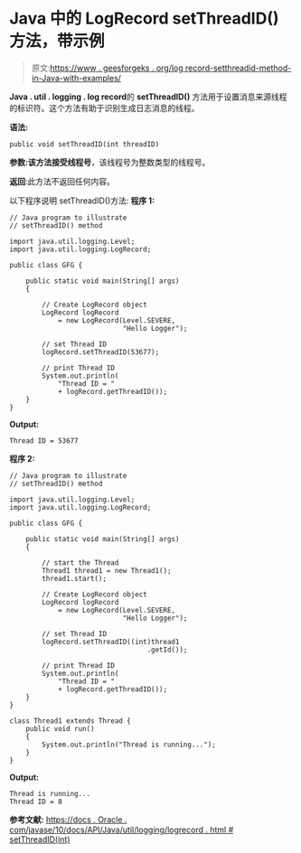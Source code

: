 # Java 中的 LogRecord setThreadID()方法，带示例

> 原文:[https://www . geesforgeks . org/log record-setthreadid-method-in-Java-with-examples/](https://www.geeksforgeeks.org/logrecord-setthreadid-method-in-java-with-examples/)

**Java . util . logging . log record**的 **setThreadID()** 方法用于设置消息来源线程的标识符。这个方法有助于识别生成日志消息的线程。

**语法:**

```
public void setThreadID(int threadID)

```

**参数:**该方法接受**线程号**，该线程号为整数类型的线程号。

**返回**:此方法不返回任何内容。

以下程序说明 setThreadID()方法:
**程序 1:**

```
// Java program to illustrate
// setThreadID() method

import java.util.logging.Level;
import java.util.logging.LogRecord;

public class GFG {

    public static void main(String[] args)
    {

        // Create LogRecord object
        LogRecord logRecord
            = new LogRecord(Level.SEVERE,
                            "Hello Logger");

        // set Thread ID
        logRecord.setThreadID(53677);

        // print Thread ID
        System.out.println(
            "Thread ID = "
            + logRecord.getThreadID());
    }
}
```

**Output:**

```
Thread ID = 53677

```

**程序 2:**

```
// Java program to illustrate
// setThreadID() method

import java.util.logging.Level;
import java.util.logging.LogRecord;

public class GFG {

    public static void main(String[] args)
    {

        // start the Thread
        Thread1 thread1 = new Thread1();
        thread1.start();

        // Create LogRecord object
        LogRecord logRecord
            = new LogRecord(Level.SEVERE,
                            "Hello Logger");

        // set Thread ID
        logRecord.setThreadID((int)thread1
                                  .getId());

        // print Thread ID
        System.out.println(
            "Thread ID = "
            + logRecord.getThreadID());
    }
}

class Thread1 extends Thread {
    public void run()
    {
        System.out.println("Thread is running...");
    }
}
```

**Output:**

```
Thread is running...
Thread ID = 8

```

**参考文献:**
[https://docs . Oracle . com/javase/10/docs/API/Java/util/logging/logrecord . html # setThreadID(int)](https://docs.oracle.com/javase/10/docs/api/java/util/logging/LogRecord.html#setThreadID(int))